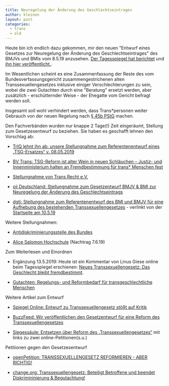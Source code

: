 ```yaml
---
title: Neuregelung der Änderung des Geschlechtseintrages
author: kleinen
layout: post
categories:
  - trans
  - old
---
```


Heute bin ich endlich dazu gekommen, mir den neuen "Entwurf eines Gesetzes zur Neuregelung der Änderung des Geschlechtseintrages" des BMJVs und BMIs vom 8.5.19 anzusehen. [Der Tagesspiegel hat berichtet](https://www.tagesspiegel.de/gesellschaft/queerspiegel/geschlechtseintrag-gesetz-fuer-transsexuelle-soll-reformiert-werden/24322112.html) und [ihn hier veröffentlicht.](https://www.tagesspiegel.de/downloads/24322986/1/tsgreform.pdf).

Im Wesentlichen scheint es eine Zusammenfassung der Reste des vom Bundesverfassungsgericht zusammengestrichenen alten Transsexuellengesetzes inklusive einiger Verschlechterungen zu sein, wobei die zwei Gutachten durch eine "Beratung" ersetzt werden, aber zusätzlich - erschütternder Weise - der Ehegatte vom Gericht befragt werden soll.

Insgesamt soll wohl verhindert werden, dass Trans*personen weiter Gebrauch von der neuen Regelung nach [§ 45b PStG](https://www.lsvd.de/recht/ratgeber/transgender/ratgeber-zum-transsexuellengesetz/hinweis-keine-zwei-gutachten-mehr.html) machen.

Den Fachverbänden wurden nur knappe 2 Tage(!) Zeit eingeräumt, Stellung zum Gesetzesentwurf zu beziehen. Sie haben es geschafft lehnen den Vorschlag ab:

* [TrIQ lehnt ihn ab: unsere Stellungnahme zum Referentenentwurf eines „TSG-Ersatzes“ v. 08.05.2019](https://www.transinterqueer.org/aktuell/triq-lehnt-ihn-ab-unsere-stellungnahme-zum-referentenentwurf-eines-tsg-ersatzes-v-08-05-2019/)

* [BV Trans: TSG-Reform ist alter Wein in neuen Schläuchen – Justiz- und Innenministerium halten an Fremdbestimmung für trans* Menschen fest](https://www.bv-trans.de/tsg-reform-ist-alter-wein-in-neuen-schlaeuchen-justiz-und-innenministerium-halten-an-fremdbestimmung-fuer-trans-menschen-fest/)

* [Stellungnahme von Trans Recht e.V.](https://trans-recht.de/2019/05/10/stellungnahme-von-transrech-e-v-zum-entwurf-eines-gesetzes-zur-neuregelung-der-aenderung-des-geschlechtseintrags/)

* [oii Deutschland: Stellungnahme zum Gesetzentwurf BMJV & BMI zur Neuregelung der Änderung des Geschlechtseintrags](https://oiigermany.org/stellungnahme-zum-gesetzentwurf-bmjv-bmi-zur-neuregelung-der-aenderung-des-geschlechtseintrags/?fbclid=IwAR2OyYcfkth_ZuHuQ82oaWgnM6-1FXTqW19XUbhoGjnj6JvjyqGFJ6sT7WM)

* [dgti: Stellungnahme zum Referentenentwurf des BMI und BMJV für eine Aufhebung des bestehenden Transsexuellengesetzes](https://www.dgti.org/images/pdf/PE_2019-05-09_BMI_final.pdf?fbclid=IwAR3JQbbgY9ygeZ9vaRS57CIaQWDuAqopeC2xF_6DxCskdjF-ZXeOa__bokI) - verlinkt von der [Startseite am 10.5.19](https://www.dgti.org)

Weitere Stellungnahmen:

* [Antidiskriminierungsstelle des Bundes](https://www.antidiskriminierungsstelle.de/SharedDocs/Aktuelles/DE/2019/20190510_TSG_Reform.html)

* [Alice Salomon Hochschule](https://www.ash-berlin.eu/hochschule/presse-und-newsroom/news/news/debatte-zum-geschlechtseintrag-recht-auf-geschlechtliche-selbstbestimmung/) (Nachtrag 7.6.19)

Zum Weiterlesen und Einordnen

* Ergänzung 13.5.2019: Heute ist ein Kommentar von Linus Giese online beim Tagesspiegel erschienen: [Neues Transsexuellengesetz: Das Geschlecht bleibt fremdbestimmt](https://www.tagesspiegel.de/gesellschaft/queerspiegel/neues-transsexuellengesetz-das-geschlecht-bleibt-fremdbestimmt/24335498.html).

* [Gutachten: Regelungs- und Reformbedarf für transgeschlechtliche Menschen](https://www.bmfsfj.de/bmfsfj/service/publikationen/gutachten--regelungs--und-reformbedarf-fuer-transgeschlechtliche-menschen/114070)

Weitere Artikel zum Entwurf

* [Spiegel Online: Entwurf zu Transsexuellengesetz stößt auf Kritik](https://www.spiegel.de/panorama/gesellschaft/transsexuellengesetz-geplante-neuregelung-stoesst-auf-kritik-a-1266685.html)

* [BuzzFeed: Wir veröffentlichen den Gesetzentwurf für eine Reform des Transsexuellengesetzes](https://www.buzzfeed.com/de/julianeloeffler/gesetzentwurf-transsexuellengesetz-tsg-reform-kritik)

* [Siegessäule: Entsetzen über Reform des „Transsexuellengesetzes“](https://www.siegessaeule.de/no_cache/newscomments/article/4305-entsetzen-ueber-neuen-entwurf-zum-transsexuellenrecht.html) mit links zu zwei online-Petitionen(s.u.)

Petitionen gegen den Gesetzesentwurf

*  [openPetition: TRANSSEXUELLENGESETZ REFORMIEREN - ABER RICHTIG!](https://www.openpetition.de/petition/online/gegen-den-gesetzesentwurf-fuer-das-transsexuellengesetz)

*  [change.org: Transsexuellengesetz: Beteiligt Betroffene und beendet Diskrimininierung & Begutachtung!](https://www.change.org/p/transsexuellengesetz-beteiligt-betroffene-beendet-diskrimininierung-begutachtung-justizministerium-innenministerium-tsg)
